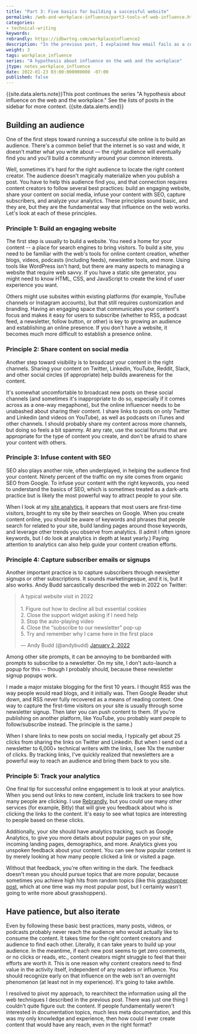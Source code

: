 ```yaml
---
title: "Part 3: Five basics for building a successful website"
permalink: /web-and-workplace-influence/part3-tools-of-web-influence.html
categories:
- technical-writing
keywords:
rebrandly: https://idbwrtng.com/workplaceinfluence2
description: "In the previous post, I explained how email fails as a communication channel in the workplace, and how solely relying on sending content in email can cause you to miss out on my analytics and other web fundamentals. In this post, I'll look at a few aspects related to content production on the web. Although these techniques all seem basic, hardly any of these techniques are followed in the workplace."
weight: 3
tags: workplace_influence
series: "A hypothesis about influence on the web and the workplace"
jtype: notes_workplace_influence
date: 2022-01-23 03:00:000000000 -07:00
published: false
---
```


{{site.data.alerts.note}}This post continues the series "A hypothesis about influence on the web and the workplace." See the lists of posts in the sidebar for more context. {{site.data.alerts.end}}

## Building an audience

One of the first steps toward running a successful site online is to build an audience. There's a common belief that the internet is so vast and wide, it doesn't matter what you write about &mdash; the right audience will eventually find you and you'll build a community around your common interests.

Well, sometimes it's hard for the right audience to locate the right content creator. The audience doesn't magically materialize when you publish a post. You have to help this audience find you, and that connection requires content creators to follow several best practices: build an engaging website, share your content on social media, infuse your content with SEO, capture subscribers, and analyze your analytics. These principles sound basic, and they are, but they are the fundamental way that influence on the web works. Let's look at each of these principles.

### Principle 1: Build an engaging website

The first step is usually to build a website. You need a home for your content -- a place for search engines to bring visitors. To build a site, you need to be familiar with the web's tools for online content creation, whether blogs, videos, podcasts (including feeds), newsletter tools, and more. Using tools like WordPress isn't hard, but there are many aspects to managing a website that require web savvy. If you have a static site generator, you might need to know HTML, CSS, and JavaScript to create the kind of user experience you want.

Others might use subsites within existing platforms (for example, YouTube channels or Instagram accounts), but that still requires customization and branding. Having an engaging space that communicates your content's focus and makes it easy for users to subscribe (whether to RSS, a podcast feed, a newsletter, follow button, or other) is key to growing an audience and establishing an online presence. If you don't have a website, it becomes much more difficult to establish a presence online.

### Principle 2: Share content on social media

Another step toward visibility is to broadcast your content in the right channels. Sharing your content on Twitter, Linkedin, YouTube, Reddit, Slack, and other social circles (if appropriate) help builds awareness for the content.

It's somewhat uncomfortable to broadcast new posts on these social channels (and sometimes it's inappropriate to do so, especially if it comes across as a one-way megaphone), but the online influencer needs to be unabashed about sharing their content. I share links to posts on only Twitter and Linkedin (and videos on YouTube), as well as podcasts on iTunes and other channels. I should probably share my content across more channels, but doing so feels a bit spammy. At any rate, use the social forums that are appropriate for the type of content you create, and don't be afraid to share your content with others.

### Principle 3: Infuse content with SEO

SEO also plays another role, often underplayed, in helping the audience find your content. Ninety percent of the traffic on my site comes from organic SEO from Google. To infuse your content with the right keywords, you need to understand the basics of SEO, which is sometimes treated as a dark-arts practice but is likely the most powerful way to attract people to your site.

When I look at my [site analytics](/blog/2021-site-analytics-reflections), it appears that most users are first-time visitors, brought to my site by their searches on Google. When you create content online, you should be aware of keywords and phrases that people search for related to your site, build landing pages around those keywords, and leverage other trends you observe from analytics. (I admit I often ignore keywords, but I do look at analytics in depth at least yearly.) Paying attention to analytics can also help guide your content creation efforts.

### Principle 4: Capture subscriber emails or signups

Another important practice is to capture subscribers through newsletter signups or other subscriptions. It sounds marketingesque, and it is, but it also works. Andy Budd sarcastically described the web in 2022 on Twitter:

<blockquote class="twitter-tweet"><p lang="en" dir="ltr">A typical website visit in 2022<br><br>1. Figure out how to decline all but essential cookies<br>2. Close the support widget asking if I need help<br>3. Stop the auto-playing video<br>4. Close the “subscribe to our newsletter” pop-up<br>5. Try and remember why I came here in the first place</p>&mdash; Andy Budd (@andybudd) <a href="https://twitter.com/andybudd/status/1477634654429663237?ref_src=twsrc%5Etfw">January 2, 2022</a></blockquote> <script async src="https://platform.twitter.com/widgets.js" charset="utf-8"></script>

Among other site prompts, it can be annoying to be bombarded with prompts to subscribe to a newsletter. On my site, I don't auto-launch a popup for this -- though I probably should, because these newsletter signup popups work.

I made a major mistake blogging for the first 10 years. I thought RSS was the way people would read blogs, and it initially was. Then Google Reader shut down, and RSS never fully recovered as a means of reading content. One way to capture the first-time visitors on your site is usually through some newsletter signup. Then later you can push content to them. (If you're publishing on another platform, like YouTube, you probably want people to follow/subscribe instead. The principle is the same.)

When I share links to new posts on social media, I typically get about 25 clicks from sharing the links on Twitter and Linkedin. But when I send out a newsletter to 6,000+ technical writers with the links, I see 10x the number of clicks. By tracking links, I've quickly realized that newsletters are a powerful way to reach an audience and bring them back to you site.

### Principle 5: Track your analytics

One final tip for successful online engagement is to look at your analytics. When you send out links to new content, include link trackers to see how many people are clicking. I use [Rebrandly](https://rebrandly.com/), but you could use many other services (for example, Bitly) that will give you feedback about who is clicking the links to the content. It's easy to see what topics are interesting to people based on these clicks.

Additionally, your site should have analytics tracking, such as Google Analytics, to give you more details about popular pages on your site, incoming landing pages, demographics, and more. Analytics gives you unspoken feedback about your content. You can see how popular content is by merely looking at how many people clicked a link or visited a page.

Without that feedback, you're often writing in the dark. The feedback doesn't mean you should pursue topics that are more popular, because sometimes you achieve high hits from random topics (like this [grasshopper post](/2007/07/31/grasshoppers-that-look-like-aliens/), which at one time was my most popular post, but I certainly wasn't going to write more about grasshoppers).

## Have patience, but also iterate

Even by following these basic best practices, many posts, videos, or podcasts probably never reach the audience who would actually like to consume the content. It takes time for the right content creators and audience to find each other. Literally, it can take years to build up your audience. In the meantime, if each new post seems to get zero comments, or no clicks or reads, etc., content creators might struggle to feel that their efforts are worth it. This is one reason why content creators need to find value in the activity itself, independent of any readers or influence. You should recognize early on that influence on the web isn't an overnight phenomenon (at least not in my experience). It's going to take awhile.

I resolved to pivot my approach, to rearchitect the information using all the web techniques I described in the previous post. There was just one thing I couldn't quite figure out: the content. If people fundamentally weren't interested in documentation topics, much less meta documentation, and this was my only knowledge and experience, then how could I ever create content that would have any reach, even in the right format?
